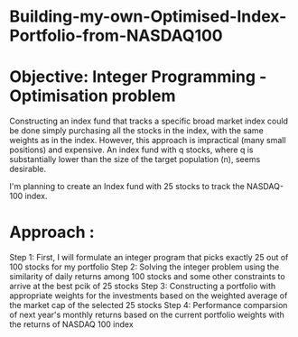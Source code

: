 # Building-my-own-Optimised-Index-Portfolio-from-NASDAQ100

# Objective: Integer Programming - Optimisation problem

Constructing an index fund that tracks a specific broad market index could be done simply purchasing all
the stocks in the index, with the same weights as in the index. However, this approach is impractical (many
small positions) and expensive. An index fund with q stocks, where q is substantially lower than the size of
the target population (n), seems desirable.

 I'm planning to create an Index fund with 25 stocks to track the NASDAQ-100 index. 

# Approach : 

Step 1:  First, I will formulate an integer program that picks exactly 25 out of 100 stocks for my portfolio 
Step 2:  Solving the integer problem using the similarity of daily returns among 100 stocks and some other constraints to arrive at the best pcik of 25 stocks
Step 3:  Constructing a portfolio with appropriate weights for the investments based on the weighted average of the market cap of the selected 25 stocks 
Step 4:  Performance comparsion of next year's monthly returns based on the current portfolio weights with the returns of NASDAQ 100 index


